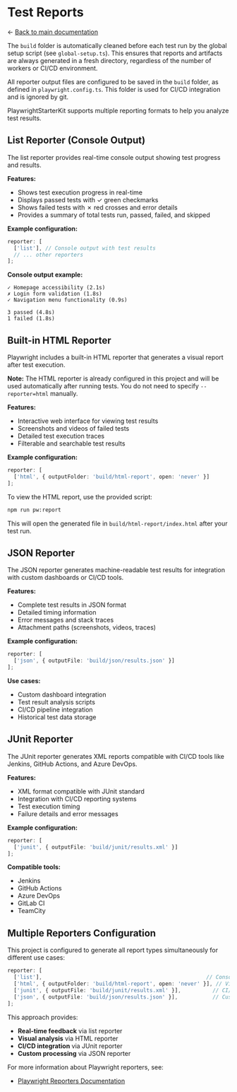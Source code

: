 # Test Reports

← [Back to main documentation](../README.md)

The `build` folder is automatically cleaned before each test run by the global setup script (see `global-setup.ts`). This ensures that reports and artifacts are always generated in a fresh directory, regardless of the number of workers or CI/CD environment.

All reporter output files are configured to be saved in the `build` folder, as defined in `playwright.config.ts`. This folder is used for CI/CD integration and is ignored by git.

PlaywrightStarterKit supports multiple reporting formats to help you analyze test results.

## List Reporter (Console Output)

The list reporter provides real-time console output showing test progress and results.

**Features:**
- Shows test execution progress in real-time
- Displays passed tests with ✓ green checkmarks
- Shows failed tests with ✗ red crosses and error details
- Provides a summary of total tests run, passed, failed, and skipped

**Example configuration:**

```ts
reporter: [
  ['list'], // Console output with test results
  // ... other reporters
];
```

**Console output example:**
```
✓ Homepage accessibility (2.1s)
✗ Login form validation (1.8s)
✓ Navigation menu functionality (0.9s)

3 passed (4.8s)
1 failed (1.8s)
```

## Built-in HTML Reporter

Playwright includes a built-in HTML reporter that generates a visual report after test execution.

**Note:** The HTML reporter is already configured in this project and will be used automatically after running tests. You do not need to specify `--reporter=html` manually.

**Features:**
- Interactive web interface for viewing test results
- Screenshots and videos of failed tests
- Detailed test execution traces
- Filterable and searchable test results

**Example configuration:**

```ts
reporter: [
  ['html', { outputFolder: 'build/html-report', open: 'never' }]
];
```

To view the HTML report, use the provided script:

```sh
npm run pw:report
```

This will open the generated file in `build/html-report/index.html` after your test run.

## JSON Reporter

The JSON reporter generates machine-readable test results for integration with custom dashboards or CI/CD tools.

**Features:**
- Complete test results in JSON format
- Detailed timing information
- Error messages and stack traces
- Attachment paths (screenshots, videos, traces)

**Example configuration:**

```ts
reporter: [
  ['json', { outputFile: 'build/json/results.json' }]
];
```

**Use cases:**
- Custom dashboard integration
- Test result analysis scripts
- CI/CD pipeline integration
- Historical test data storage

## JUnit Reporter

The JUnit reporter generates XML reports compatible with CI/CD tools like Jenkins, GitHub Actions, and Azure DevOps.

**Features:**
- XML format compatible with JUnit standard
- Integration with CI/CD reporting systems
- Test execution timing
- Failure details and error messages

**Example configuration:**

```ts
reporter: [
  ['junit', { outputFile: 'build/junit/results.xml' }]
];
```

**Compatible tools:**
- Jenkins
- GitHub Actions
- Azure DevOps
- GitLab CI
- TeamCity

## Multiple Reporters Configuration

This project is configured to generate all report types simultaneously for different use cases:

```ts
reporter: [
  ['list'],                                                    // Console output
  ['html', { outputFolder: 'build/html-report', open: 'never' }], // Visual inspection
  ['junit', { outputFile: 'build/junit/results.xml' }],          // CI/CD integration
  ['json', { outputFile: 'build/json/results.json' }],           // Custom processing
];
```

This approach provides:
- **Real-time feedback** via list reporter
- **Visual analysis** via HTML reporter
- **CI/CD integration** via JUnit reporter
- **Custom processing** via JSON reporter

For more information about Playwright reporters, see:

- [Playwright Reporters Documentation](https://playwright.dev/docs/test-reporters)
